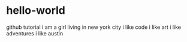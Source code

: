# hello-world
github tutorial 
i am a girl living in new york city i like code i like art i like adventures i like austin

